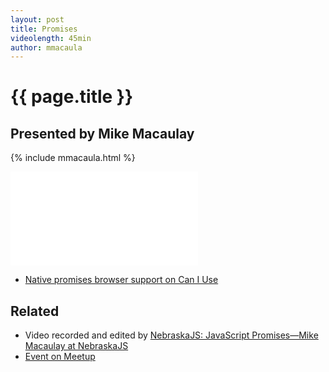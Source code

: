 ```yaml
---
layout: post
title: Promises
videolength: 45min
author: mmacaula
---
```


# {{ page.title }}

## Presented by Mike Macaulay

{% include mmacaula.html %}

<div class="fluid-width-video-wrapper"><iframe src="//www.youtube.com/embed/iQd_XjpX-LE" frameborder="0" allowfullscreen></iframe></div>

* [Native promises browser support on Can I Use](http://caniuse.com/#feat=promises)

## Related

* Video recorded and edited by [NebraskaJS: JavaScript Promises—Mike Macaulay at NebraskaJS](https://www.youtube.com/watch?v=iQd_XjpX-LE)
* [Event on Meetup](http://www.meetup.com/nebraskajs/events/218690748/)